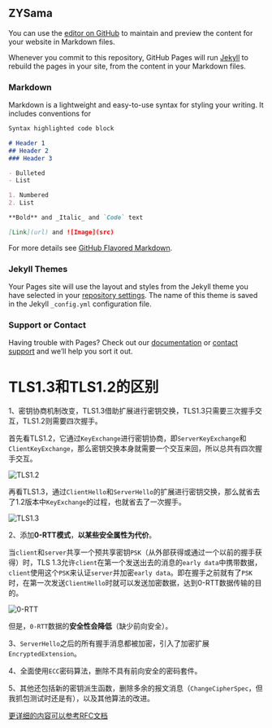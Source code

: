 ## ZYSama

You can use the [editor on GitHub](https://github.com/68823613/ZYSama.github.io/edit/master/index.md) to maintain and preview the content for your website in Markdown files.

Whenever you commit to this repository, GitHub Pages will run [Jekyll](https://jekyllrb.com/) to rebuild the pages in your site, from the content in your Markdown files.

### Markdown

Markdown is a lightweight and easy-to-use syntax for styling your writing. It includes conventions for

```markdown
Syntax highlighted code block

# Header 1
## Header 2
### Header 3

- Bulleted
- List

1. Numbered
2. List

**Bold** and _Italic_ and `Code` text

[Link](url) and ![Image](src)
```

For more details see [GitHub Flavored Markdown](https://guides.github.com/features/mastering-markdown/).

### Jekyll Themes

Your Pages site will use the layout and styles from the Jekyll theme you have selected in your [repository settings](https://github.com/68823613/ZYSama.github.io/settings). The name of this theme is saved in the Jekyll `_config.yml` configuration file.

### Support or Contact

Having trouble with Pages? Check out our [documentation](https://help.github.com/categories/github-pages-basics/) or [contact support](https://github.com/contact) and we’ll help you sort it out.

# TLS1.3和TLS1.2的区别

1、密钥协商机制改变，TLS1.3借助扩展进行密钥交换，TLS1.3只需要三次握手交互，TLS1.2则需要四次握手。

首先看TLS1.2，它通过`KeyExchange`进行密钥协商，即`ServerKeyExchange`和`ClientKeyExchange`，那么密钥交换本身就需要一个交互来回，所以总共有四次握手交互。

![TLS1.2](https://imgconvert.csdnimg.cn/aHR0cHM6Ly91cGxvYWQtaW1hZ2VzLmppYW5zaHUuaW8vdXBsb2FkX2ltYWdlcy84MDA5Ny1kZWI4M2JhMzM3ZDFkYTgzLnBuZw?x-oss-process=image/format,png)

再看TLS1.3，通过`ClientHello`和`ServerHello`的扩展进行密钥交换，那么就省去了1.2版本中`KeyExchange`的过程，也就省去了一次握手。

![TLS1.3](https://imgconvert.csdnimg.cn/aHR0cHM6Ly91cGxvYWQtaW1hZ2VzLmppYW5zaHUuaW8vdXBsb2FkX2ltYWdlcy84MDA5Ny1jYTUzZDNkMDg2NDUwYjZiLnBuZw?x-oss-process=image/format,png)

2、添加**0-RTT模式**，**以某些安全属性为代价**。

当`client`和`server`共享一个预共享密钥`PSK`（从外部获得或通过一个以前的握手获得）时，TLS 1.3允许`client`在第一个发送出去的消息的`early data`中携带数据，`client`使用这个`PSK`来认证`server`并加密`early data`。即在握手之前就有了`PSK`时，在第一次发送`ClientHello`时就可以发送加密数据，达到0-RTT数据传输的目的。

![0-RTT](https://img-blog.csdnimg.cn/20200504154631214.png?x-oss-process=image/watermark,type_ZmFuZ3poZW5naGVpdGk,shadow_10,text_aHR0cHM6Ly9ibG9nLmNzZG4ubmV0L3FxXzM2MDU4OTI3,size_16,color_FFFFFF,t_70)



但是，`0-RTT`数据的**安全性会降低**（缺少前向安全）。

3、`ServerHello`之后的所有握手消息都被加密，引入了加密扩展`EncryptedExtension`。

4、全面使用`ECC`密码算法，删除不具有前向安全的密码套件。

5、其他还包括新的密钥派生函数，删除多余的报文消息（`ChangeCipherSpec`，但我抓包测试时还是有），以及其他算法的改进。

[更详细的内容可以参考RFC文档](https://datatracker.ietf.org/doc/rfc8446/)


